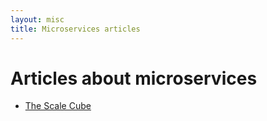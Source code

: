 ```yaml
---
layout: misc
title: Microservices articles
---
```


# Articles about microservices

* [The Scale Cube](scalecube.html)

